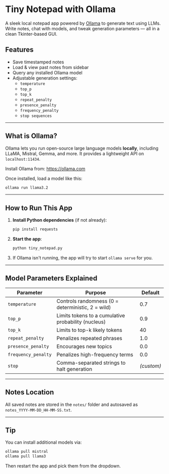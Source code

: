 # Tiny Notepad with Ollama

A sleek local notepad app powered by [Ollama](https://ollama.com/) to generate text using LLMs. Write notes, chat with models, and tweak generation parameters — all in a clean Tkinter-based GUI.


## Features

- Save timestamped notes
- Load & view past notes from sidebar
- Query any installed Ollama model
- Adjustable generation settings:
  - `temperature`
  - `top_p`
  - `top_k`
  - `repeat_penalty`
  - `presence_penalty`
  - `frequency_penalty`
  - `stop sequences`

---

## What is Ollama?

Ollama lets you run open-source large language models **locally**, including LLaMA, Mistral, Gemma, and more. It provides a lightweight API on `localhost:11434`.

Install Ollama from: https://ollama.com

Once installed, load a model like this:

```bash
ollama run llama3.2
````

---

## How to Run This App

1. **Install Python dependencies** (if not already):

   ```bash
   pip install requests
   ```

2. **Start the app**:

   ```bash
   python tiny_notepad.py
   ```

3. If Ollama isn't running, the app will try to start `ollama serve` for you.

---

## Model Parameters Explained

| Parameter           | Purpose                                             | Default    |
| ------------------- | --------------------------------------------------- | ---------- |
| `temperature`       | Controls randomness (0 = deterministic, 2 = wild)   | 0.7        |
| `top_p`             | Limits tokens to a cumulative probability (nucleus) | 0.9        |
| `top_k`             | Limits to top-k likely tokens                       | 40         |
| `repeat_penalty`    | Penalizes repeated phrases                          | 1.0        |
| `presence_penalty`  | Encourages new topics                               | 0.0        |
| `frequency_penalty` | Penalizes high-frequency terms                      | 0.0        |
| `stop`              | Comma-separated strings to halt generation          | *(custom)* |

---

## Notes Location

All saved notes are stored in the `notes/` folder and autosaved as `notes_YYYY-MM-DD_HH-MM-SS.txt`.

---

## Tip

You can install additional models via:

```bash
ollama pull mistral
ollama pull llama3
```

Then restart the app and pick them from the dropdown.
